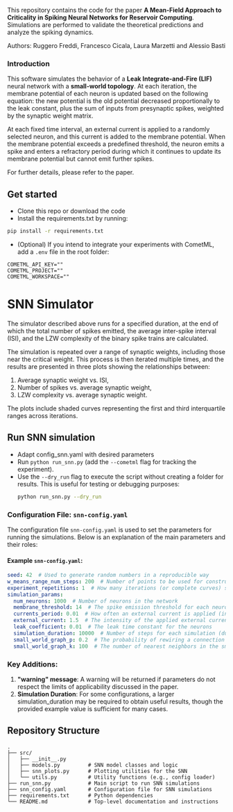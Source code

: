 This repository contains the code for the paper **A Mean-Field Approach to Criticality in Spiking Neural Networks for Reservoir Computing**.
Simulations are performed to validate the theoretical predictions and analyze the spiking dynamics.

Authors: Ruggero Freddi, Francesco Cicala, Laura Marzetti and Alessio Basti

### Introduction

This software simulates the behavior of a **Leak Integrate-and-Fire (LIF)** neural network with a **small-world topology**. At each iteration, the membrane potential of each neuron is updated based on the following equation: the new potential is the old potential decreased proportionally to the leak constant, plus the sum of inputs from presynaptic spikes, weighted by the synaptic weight matrix.

At each fixed time interval, an external current is applied to a randomly selected neuron, and this current is added to the membrane potential. When the membrane potential exceeds a predefined threshold, the neuron emits a spike and enters a refractory period during which it continues to update its membrane potential but cannot emit further spikes.

For further details, please refer to the paper.

## Get started
- Clone this repo or download the code
- Install the requirements.txt by running:
```bash
pip install -r requirements.txt
```
- (Optional) If you intend to integrate your experiments with CometML, add a `.env` file in the root folder:
```
COMETML_API_KEY=""
COMETML_PROJECT=""
COMETML_WORKSPACE=""
```
# SNN Simulator
The simulator described above runs for a specified duration, at the end of which the total number of spikes emitted, the average inter-spike interval (ISI), and the LZW complexity of the binary spike trains are calculated.

The simulation is repeated over a range of synaptic weights, including those near the critical weight. This process is then iterated multiple times, and the results are presented in three plots showing the relationships between:

1. Average synaptic weight vs. ISI,
2. Number of spikes vs. average synaptic weight,
3. LZW complexity vs. average synaptic weight.

The plots include shaded curves representing the first and third interquartile ranges across iterations.


## Run SNN simulation
- Adapt config_snn.yaml with desired parameters
- Run `python run_snn.py` (add the `--cometml` flag for tracking the experiment).
- Use the `--dry_run` flag to execute the script without creating a folder for results. This is useful for testing or debugging purposes:
  ```bash
  python run_snn.py --dry_run
  ```
### Configuration File: `snn-config.yaml`

The configuration file `snn-config.yaml` is used to set the parameters for running the simulations. Below is an explanation of the main parameters and their roles:

#### Example `snn-config.yaml`:
```yaml
seed: 42  # Used to generate random numbers in a reproducible way
w_means_range_num_steps: 200  # Number of points to be used for constructing a curve (i.e., how many different simulations should be run for each iteration)
experiment_repetitions: 1  # How many iterations (or complete curves) should be calculated
simulation_params:
  num_neurons: 1000  # Number of neurons in the network
  membrane_threshold: 14  # The spike emission threshold for each neuron
  currents_period: 0.01  # How often an external current is applied (in milliseconds). The value must be between 0.01 and 9.99, with at most two decimal places.
  external_current: 1.5  # The intensity of the applied external current
  leak_coefficient: 0.01  # The leak time constant for the neurons
  simulation_duration: 10000  # Number of steps for each simulation (duration of simulation for each fixed synaptic weight)
  small_world_graph_p: 0.2  # The probability of rewiring a connection in the small-world network
  small_world_graph_k: 100  # The number of nearest neighbors in the small-world network, which corresponds to twice the average degree of the network (denoted as beta*N in the paper)
```

### Key Additions:
1. **"warning" message**: A warning will be returned if parameters do not respect the limits of applicability discussed in the paper.
2. **Simulation Duration**: For some configurations, a larger simulation_duration may be required to obtain useful results, though the provided example value is sufficient for many cases.

## Repository Structure
```
.
├── src/
│   ├── __init__.py
│   ├── models.py         # SNN model classes and logic
│   ├── snn_plots.py      # Plotting utilities for the SNN
│   └── utils.py          # Utility functions (e.g., config loader)
├── run_snn.py            # Main script to run SNN simulations
├── snn_config.yaml       # Configuration file for SNN simulations
├── requirements.txt      # Python dependencies
└── README.md             # Top-level documentation and instructions
```
